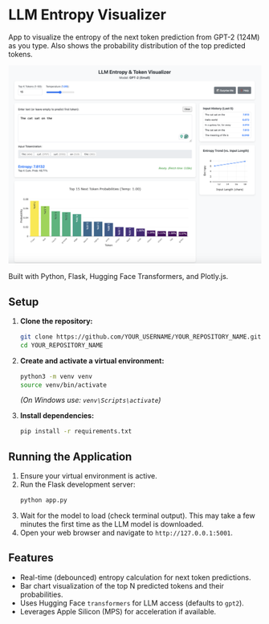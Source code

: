 # LLM Entropy Visualizer

App to visualize the entropy of the next token prediction from GPT-2 (124M) as you type. Also shows the probability distribution of the top predicted tokens.

![Image of the visualization](./images/input-history.png)

Built with Python, Flask, Hugging Face Transformers, and Plotly.js.

## Setup

1.  **Clone the repository:**
    ```bash
    git clone https://github.com/YOUR_USERNAME/YOUR_REPOSITORY_NAME.git
    cd YOUR_REPOSITORY_NAME
    ```

2.  **Create and activate a virtual environment:**
    ```bash
    python3 -m venv venv
    source venv/bin/activate
    ```
    *(On Windows use: `venv\Scripts\activate`)*

3.  **Install dependencies:**
    ```bash
    pip install -r requirements.txt
    ```

## Running the Application

1.  Ensure your virtual environment is active.
2.  Run the Flask development server:
    ```bash
    python app.py
    ```
3.  Wait for the model to load (check terminal output). This may take a few minutes the first time as the LLM model is downloaded.
4.  Open your web browser and navigate to `http://127.0.0.1:5001`.

## Features
*   Real-time (debounced) entropy calculation for next token predictions.
*   Bar chart visualization of the top N predicted tokens and their probabilities.
*   Uses Hugging Face `transformers` for LLM access (defaults to `gpt2`).
*   Leverages Apple Silicon (MPS) for acceleration if available.
